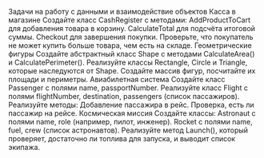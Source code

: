 Задачи на работу с данными и взаимодействие объектов
Касса в магазине
Создайте класс CashRegister с методами:
AddProductToCart для добавления товара в корзину.
CalculateTotal для подсчёта итоговой суммы.
Checkout для завершения покупки.
Проверьте, что покупатель не может купить больше товара, чем есть на складе.
Геометрические фигуры
Создайте абстрактный класс Shape с методами CalculateArea() и CalculatePerimeter().
Реализуйте классы Rectangle, Circle и Triangle, которые наследуются от Shape.
Создайте массив фигур, посчитайте их площади и периметры.
Авиабилетная система
Создайте класс Passenger с полями name, passportNumber.
Реализуйте класс Flight с полями flightNumber, destination, passengers (список пассажиров).
Реализуйте методы:
Добавление пассажира в рейс.
Проверка, есть ли пассажир на рейсе.
Космическая миссия
Создайте классы:
Astronaut с полями name, role (например, пилот, инженер).
Rocket с полями name, fuel, crew (список астронавтов).
Реализуйте метод Launch(), который проверяет, достаточно ли топлива для запуска, и выводит список экипажа.

